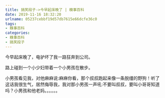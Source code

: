 ```yaml
---
title: 搞笑段子->今早起床晚了 | 糗事百科
date: 2019-11-16 18:32:20
urlname: 05237cebbf19d57db7615e66dcfe36c0
tags: 
- 糗事百科
categories:
- 糗事百科
- 搞笑段子
---
```

今早起床晚了，电驴坏了我一路狂奔到公司。

路上碰到一个小少妇带着一个小男孩在散步。

小男孩看见我，对他麻麻说:麻麻你看，那个叔叔跑起来像一条脱缰的野狗！听了这话我很生气，居然侮辱我，我对那小男孩一声吼:不要叫叔叔，要叫小哥哥知道吗？小男孩和他老妈。。。。。。


